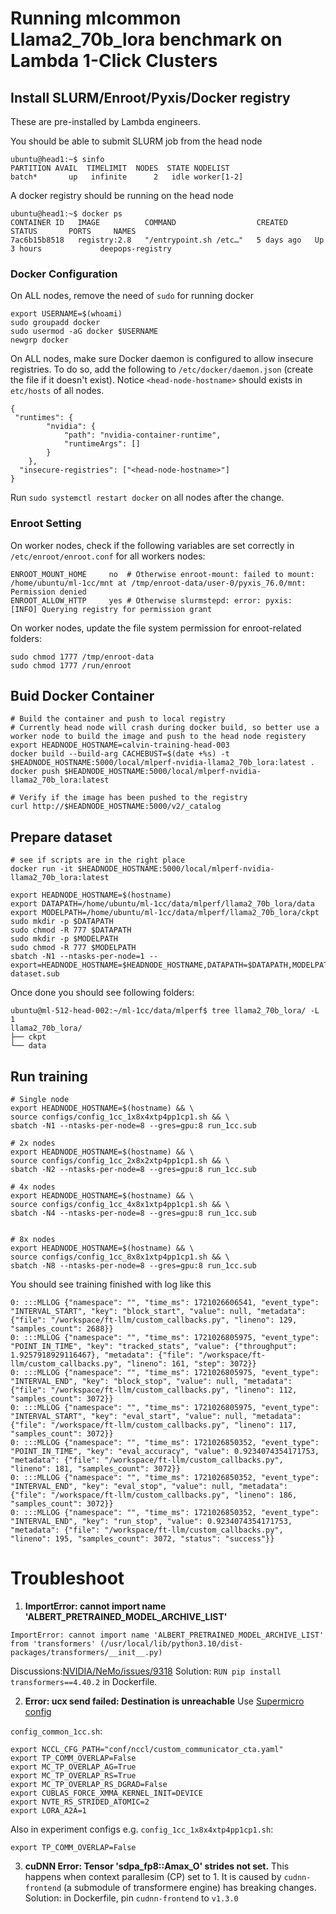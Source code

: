 # Running mlcommon Llama2_70b_lora benchmark on Lambda 1-Click Clusters

## Install SLURM/Enroot/Pyxis/Docker registry
These are pre-installed by Lambda engineers. 

You should be able to submit SLURM job from the head node
```
ubuntu@head1:~$ sinfo
PARTITION AVAIL  TIMELIMIT  NODES  STATE NODELIST
batch*       up   infinite      2   idle worker[1-2]
```

A docker registry should be running on the head node
```
ubuntu@head1:~$ docker ps
CONTAINER ID   IMAGE          COMMAND                  CREATED      STATUS       PORTS     NAMES
7ac6b15b8518   registry:2.8   "/entrypoint.sh /etc…"   5 days ago   Up 3 hours             deepops-registry
``` 

### Docker Configuration

On ALL nodes, remove the need of `sudo` for running docker
```
export USERNAME=$(whoami)
sudo groupadd docker
sudo usermod -aG docker $USERNAME
newgrp docker
```

On ALL nodes, make sure Docker daemon is configured to allow insecure registries. To do so, add the following to `/etc/docker/daemon.json` (create the file if it doesn't exist). Notice `<head-node-hostname>` should exists in `etc/hosts` of all nodes.  

```
{
 "runtimes": {
        "nvidia": {
            "path": "nvidia-container-runtime",
            "runtimeArgs": []
        }
    },
  "insecure-registries": ["<head-node-hostname>"]
}
```

Run `sudo systemctl restart docker` on all nodes after the change.

### Enroot Setting
On worker nodes, check if the following variables are set correctly in `/etc/enroot/enroot.conf` for all workers nodes:
```
ENROOT_MOUNT_HOME     no  # Otherwise enroot-mount: failed to mount: /home/ubuntu/ml-1cc/mnt at /tmp/enroot-data/user-0/pyxis_76.0/mnt: Permission denied
ENROOT_ALLOW_HTTP     yes # Otherwise slurmstepd: error: pyxis:     [INFO] Querying registry for permission grant
```

On worker nodes, update the file system permission for enroot-related folders: 
```
sudo chmod 1777 /tmp/enroot-data
sudo chmod 1777 /run/enroot
```

## Buid Docker Container

```
# Build the container and push to local registry
# Currently head node will crash during docker build, so better use a worker node to build the image and push to the head node registery
export HEADNODE_HOSTNAME=calvin-training-head-003
docker build --build-arg CACHEBUST=$(date +%s) -t $HEADNODE_HOSTNAME:5000/local/mlperf-nvidia-llama2_70b_lora:latest .
docker push $HEADNODE_HOSTNAME:5000/local/mlperf-nvidia-llama2_70b_lora:latest

# Verify if the image has been pushed to the registry
curl http://$HEADNODE_HOSTNAME:5000/v2/_catalog
```

## Prepare dataset

```
# see if scripts are in the right place
docker run -it $HEADNODE_HOSTNAME:5000/local/mlperf-nvidia-llama2_70b_lora:latest
```

```
export HEADNODE_HOSTNAME=$(hostname)
export DATAPATH=/home/ubuntu/ml-1cc/data/mlperf/llama2_70b_lora/data
export MODELPATH=/home/ubuntu/ml-1cc/data/mlperf/llama2_70b_lora/ckpt
sudo mkdir -p $DATAPATH
sudo chmod -R 777 $DATAPATH
sudo mkdir -p $MODELPATH
sudo chmod -R 777 $MODELPATH
sbatch -N1 --ntasks-per-node=1 --export=HEADNODE_HOSTNAME=$HEADNODE_HOSTNAME,DATAPATH=$DATAPATH,MODELPATH=$MODELPATH dataset.sub
```

Once done you should see following folders:

```
ubuntu@ml-512-head-002:~/ml-1cc/data/mlperf$ tree llama2_70b_lora/ -L 1
llama2_70b_lora/
├── ckpt
└── data
```

## Run training

```
# Single node
export HEADNODE_HOSTNAME=$(hostname) && \
source configs/config_1cc_1x8x4xtp4pp1cp1.sh && \
sbatch -N1 --ntasks-per-node=8 --gres=gpu:8 run_1cc.sub

# 2x nodes
export HEADNODE_HOSTNAME=$(hostname) && \
source configs/config_1cc_2x8x2xtp4pp1cp1.sh && \
sbatch -N2 --ntasks-per-node=8 --gres=gpu:8 run_1cc.sub

# 4x nodes
export HEADNODE_HOSTNAME=$(hostname) && \
source configs/config_1cc_4x8x1xtp4pp1cp1.sh && \
sbatch -N4 --ntasks-per-node=8 --gres=gpu:8 run_1cc.sub


# 8x nodes
export HEADNODE_HOSTNAME=$(hostname) && \
source configs/config_1cc_8x8x1xtp4pp1cp1.sh && \
sbatch -N8 --ntasks-per-node=8 --gres=gpu:8 run_1cc.sub
```

You should see training finished with log like this
```
0: :::MLLOG {"namespace": "", "time_ms": 1721026606541, "event_type": "INTERVAL_START", "key": "block_start", "value": null, "metadata": {"file": "/workspace/ft-llm/custom_callbacks.py", "lineno": 129, "samples_count": 2688}}
0: :::MLLOG {"namespace": "", "time_ms": 1721026805975, "event_type": "POINT_IN_TIME", "key": "tracked_stats", "value": {"throughput": 1.9257918929116467}, "metadata": {"file": "/workspace/ft-llm/custom_callbacks.py", "lineno": 161, "step": 3072}}
0: :::MLLOG {"namespace": "", "time_ms": 1721026805975, "event_type": "INTERVAL_END", "key": "block_stop", "value": null, "metadata": {"file": "/workspace/ft-llm/custom_callbacks.py", "lineno": 112, "samples_count": 3072}}
0: :::MLLOG {"namespace": "", "time_ms": 1721026805975, "event_type": "INTERVAL_START", "key": "eval_start", "value": null, "metadata": {"file": "/workspace/ft-llm/custom_callbacks.py", "lineno": 117, "samples_count": 3072}}
0: :::MLLOG {"namespace": "", "time_ms": 1721026850352, "event_type": "POINT_IN_TIME", "key": "eval_accuracy", "value": 0.9234074354171753, "metadata": {"file": "/workspace/ft-llm/custom_callbacks.py", "lineno": 181, "samples_count": 3072}}
0: :::MLLOG {"namespace": "", "time_ms": 1721026850352, "event_type": "INTERVAL_END", "key": "eval_stop", "value": null, "metadata": {"file": "/workspace/ft-llm/custom_callbacks.py", "lineno": 186, "samples_count": 3072}}
0: :::MLLOG {"namespace": "", "time_ms": 1721026850352, "event_type": "INTERVAL_END", "key": "run_stop", "value": 0.9234074354171753, "metadata": {"file": "/workspace/ft-llm/custom_callbacks.py", "lineno": 195, "samples_count": 3072, "status": "success"}}
```


# Troubleshoot

1. __ImportError: cannot import name 'ALBERT_PRETRAINED_MODEL_ARCHIVE_LIST'__

```
ImportError: cannot import name 'ALBERT_PRETRAINED_MODEL_ARCHIVE_LIST' from 'transformers' (/usr/local/lib/python3.10/dist-packages/transformers/__init__.py)
```
Discussions:[NVIDIA/NeMo/issues/9318](https://github.com/NVIDIA/NeMo/issues/9318#issuecomment-2176619464)
Solution: `RUN pip install transformers==4.40.2` in Dockerfile. 


2. __Error: ucx send failed: Destination is unreachable__
Use [Supermicro config](https://github.com/mlcommons/training_results_v4.0/tree/main/Supermicro/benchmarks/llama2_70b_lora/implementations/AS-8125GS-TNHR_8_H100-SXM-80GB)

`config_common_1cc.sh`: 
```
export NCCL_CFG_PATH="conf/nccl/custom_communicator_cta.yaml"
export TP_COMM_OVERLAP=False
export MC_TP_OVERLAP_AG=True
export MC_TP_OVERLAP_RS=True
export MC_TP_OVERLAP_RS_DGRAD=False
export CUBLAS_FORCE_XMMA_KERNEL_INIT=DEVICE
export NVTE_RS_STRIDED_ATOMIC=2
export LORA_A2A=1
```

Also in experiment configs e.g. `config_1cc_1x8x4xtp4pp1cp1.sh`:
```
export TP_COMM_OVERLAP=False
```

3. __cuDNN Error: Tensor 'sdpa_fp8::Amax_O' strides not set.__
This happens when context parallesim (CP) set to 1. It is caused by `cudnn-frontend` (a submodule of transformere engine) has breaking changes.
Solution: in Dockerfile, pin `cudnn-frontend` to `v1.3.0` 